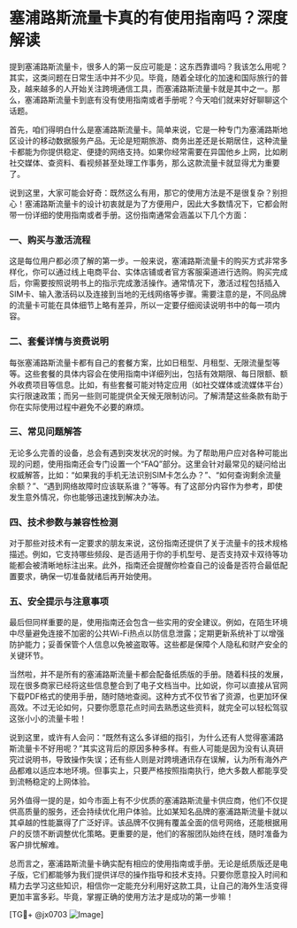 # 塞浦路斯流量卡真的有使用指南吗？深度解读

提到塞浦路斯流量卡，很多人的第一反应可能是：这东西靠谱吗？我该怎么用呢？其实，这类问题在日常生活中并不少见。毕竟，随着全球化的加速和国际旅行的普及，越来越多的人开始关注跨境通信工具，而塞浦路斯流量卡就是其中之一。那么，塞浦路斯流量卡到底有没有使用指南或者手册呢？今天咱们就来好好聊聊这个话题。

首先，咱们得明白什么是塞浦路斯流量卡。简单来说，它是一种专门为塞浦路斯地区设计的移动数据服务产品。无论是短期旅游、商务出差还是长期居住，这种流量卡都能为你提供稳定、便捷的网络支持。如果你经常需要在异国他乡上网，比如刷社交媒体、查资料、看视频甚至处理工作事务，那么这款流量卡就显得尤为重要了。

说到这里，大家可能会好奇：既然这么有用，那它的使用方法是不是很复杂？别担心！塞浦路斯流量卡的设计初衷就是为了方便用户，因此大多数情况下，它都会附带一份详细的使用指南或者手册。这份指南通常会涵盖以下几个方面：

### 一、购买与激活流程
这是每位用户都必须了解的第一步。一般来说，塞浦路斯流量卡的购买方式非常多样化，你可以通过线上电商平台、实体店铺或者官方客服渠道进行选购。购买完成后，你需要按照说明书上的指示完成激活操作。通常情况下，激活过程包括插入SIM卡、输入激活码以及连接到当地的无线网络等步骤。需要注意的是，不同品牌的流量卡可能在具体细节上略有差异，所以一定要仔细阅读说明书中的每一项内容。

### 二、套餐详情与资费说明
每张塞浦路斯流量卡都有自己的套餐方案，比如日租型、月租型、无限流量型等等。这些套餐的具体内容会在使用指南中详细列出，包括有效期限、每日限额、额外收费项目等信息。比如，有些套餐可能对特定应用（如社交媒体或流媒体平台）实行限速政策；而另一些则可能提供全天候无限制访问。了解清楚这些条款有助于你在实际使用过程中避免不必要的麻烦。

### 三、常见问题解答
无论多么完善的设备，总会有遇到突发状况的时候。为了帮助用户应对各种可能出现的问题，使用指南还会专门设置一个“FAQ”部分。这里会针对最常见的疑问给出权威解答，比如：“如果我的手机无法识别SIM卡怎么办？”、“如何查询剩余流量余额？”、“遇到网络故障时应该联系谁？”等等。有了这部分内容作为参考，即使发生意外情况，你也能够迅速找到解决办法。

### 四、技术参数与兼容性检测
对于那些对技术有一定要求的朋友来说，这份指南还提供了关于流量卡的技术规格描述。例如，它支持哪些频段、是否适用于你的手机型号、是否支持双卡双待等功能都会被清晰地标注出来。此外，指南还会提醒你检查自己的设备是否符合最低配置要求，确保一切准备就绪后再开始使用。

### 五、安全提示与注意事项
最后但同样重要的是，使用指南还会包含一些实用的安全建议。例如，在陌生环境中尽量避免连接不加密的公共Wi-Fi热点以防信息泄露；定期更新系统补丁以增强防护能力；妥善保管个人信息以免被盗取等。这些都是保障个人隐私和财产安全的关键环节。

当然啦，并不是所有的塞浦路斯流量卡都会配备纸质版的手册。随着科技的发展，现在很多商家已经将这些信息整合到了电子文档当中。比如说，你可以直接从官网下载PDF格式的使用手册，随时随地查阅。这种方式不仅节省了资源，也更加环保高效。不过无论如何，只要你愿意花点时间去熟悉这些资料，就完全可以轻松驾驭这张小小的流量卡啦！

说到这里，或许有人会问：“既然有这么多详细的指引，为什么还有人觉得塞浦路斯流量卡不好用呢？”其实这背后的原因多种多样。有些人可能是因为没有认真研究过说明书，导致操作失误；还有些人则是对跨境通讯存在误解，认为所有海外产品都难以适应本地环境。但事实上，只要严格按照指南执行，绝大多数人都能享受到流畅稳定的上网体验。

另外值得一提的是，如今市面上有不少优质的塞浦路斯流量卡供应商，他们不仅提供高质量的服务，还会持续优化用户体验。比如某知名品牌的塞浦路斯流量卡就以其卓越的性能赢得了广泛好评。该品牌不仅拥有覆盖全面的信号网络，还能根据用户的反馈不断调整优化策略。更重要的是，他们的客服团队始终在线，随时准备为客户排忧解难。

总而言之，塞浦路斯流量卡确实配有相应的使用指南或手册。无论是纸质版还是电子版，它们都能够为我们提供详尽的操作指导和技术支持。只要你愿意投入时间和精力去学习这些知识，相信你一定能充分利用好这款工具，让自己的海外生活变得更加丰富多彩。毕竟，掌握正确的使用方法才是成功的第一步嘛！

[TG💪+ @jx0703 ![Image](https://github.com/user-attachments/assets/dbca1d08-cadb-493c-b0ec-ad6f7a83f270)]